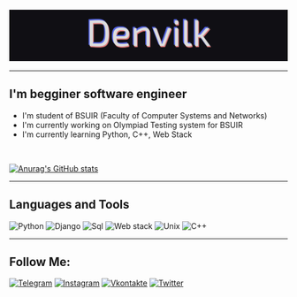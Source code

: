 [![Header](https://github.com/DenVilk/denvilk/blob/main/assets/github.png)](https://vk.com/denvilk)

---

## I'm begginer software engineer

- I'm student of BSUIR (Faculty of Computer Systems and Networks)
- I'm currently working on Olympiad Testing system for BSUIR
- I'm currently learning Python, C++, Web Stack

</br>

[![Anurag's GitHub stats](https://github-readme-stats-git-masterrstaa-rickstaa.vercel.app/api?username=denvilk&count_private=true&&hide=issues,contribs&show_icons=true&bg_color=100f14&hide_border=true&title_color=dedede&text_color=5465e8&icon_color=db7979)](https://github.com/anuraghazra/github-readme-stats)

---

## Languages and Tools

![Python](https://img.shields.io/badge/-Python-090909?style=for-the-badge&logo=python&logoColor=ddea39)
![Django](https://img.shields.io/badge/-Framework-090909?style=for-the-badge&logo=django&logoColor=47C5FB)
![Sql](https://img.shields.io/badge/-Sql-090909?style=for-the-badge&logo=mysql&logoColor=00648B)
![Web stack](https://img.shields.io/badge/-webStack-090909?style=for-the-badge&logo=react&logoColor=47C5FB)
![Unix](https://img.shields.io/badge/-unix-090909?style=for-the-badge&logo=ubuntu&logoColor=f49821)
![C++](https://img.shields.io/badge/-C++-090909?style=for-the-badge&logo=C%2b%2b&logoColor=6296CC)

---

## Follow Me:

[![Telegram](https://img.shields.io/badge/-Telegram-090909?style=for-the-badge&logo=telegram&logoColor=27A0D9)](https://t.me/Redkliff)
[![Instagram](https://img.shields.io/badge/-Instagram-090909?style=for-the-badge&logo=instagram&logoColor=B4068E)](https://www.instagram.com/vova_velikovich)
[![Vkontakte](https://img.shields.io/badge/-Vkontakte-090909?style=for-the-badge&logo=Vk&logoColor=4F7DB3)](https://vk.com/denvilk)
[![Twitter](https://img.shields.io/badge/-Twitter-090909?style=for-the-badge&logo=Twitter&logoColor=1C9DEB)](https://twitter.com/vova_velikovich)
